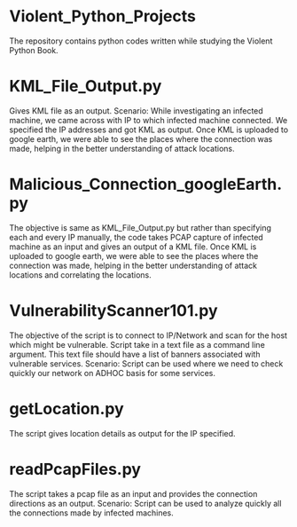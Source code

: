  
 # Violent_Python_Projects
The repository contains python codes written while studying the Violent Python Book. 


 # KML_File_Output.py
 Gives KML file as an output. Scenario: While investigating an infected machine, we came across with IP to which infected machine connected. We specified the IP addresses and got KML as output. Once KML is uploaded to google earth, we were able to see the places where the connection was made, helping in the better understanding of attack locations.
 
 # Malicious_Connection_googleEarth.py
 The objective is same as KML_File_Output.py but rather than specifying each and every IP manually, the code takes PCAP capture of infected machine as an input and gives an output of a KML file. Once KML is uploaded to google earth, we were able to see the places where the connection was made, helping in the better understanding of attack locations and correlating the locations.
 
 # VulnerabilityScanner101.py
 The objective of the script is to connect to IP/Network and scan for the host which might be vulnerable. Script take in a text file as a command line argument. This text file should have a list of banners associated with vulnerable services. 
 Scenario: Script can be used where we need to check quickly our network on ADHOC basis for some services.
 
 # getLocation.py
 The script gives location details as output for the IP specified.
 
 # readPcapFiles.py
 The script takes a pcap file as an input and provides the connection directions as an output. 
 Scenario: Script can be used to analyze quickly all the connections made by infected machines.
